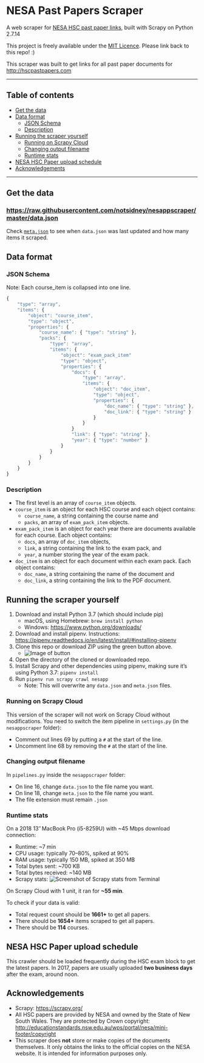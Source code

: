 # NESA Past Papers Scraper
A web scraper for
[NESA HSC past paper links](http://educationstandards.nsw.edu.au/wps/portal/nesa/11-12/Understanding-the-curriculum/resources/hsc-exam-papers),
built with Scrapy on Python 2.7.14

This project is freely available under the [MIT Licence](https://github.com/notsidney/nesappscraper/blob/master/LICENSE).
Please link back to this repo! :)

This scraper was built to get links for all past paper documents for 
http://hscpastpapers.com

---

## Table of contents
* [Get the data](#get-the-data)
* [Data format](#data-format)
    * [JSON Schema](#json-schema)
    * [Description](#description)
* [Running the scraper yourself](#running-the-scraper-yourself)
    * [Running on Scrapy Cloud](#running-on-scrapy-cloud)
    * [Changing output filename](#changing-output-filename)
    * [Runtime stats](#runtime-stats)
* [NESA HSC Paper upload schedule](#nesa-hsc-paper-upload-schedule)
* [Acknowledgements](#acknowledgements)

---

## Get the data
### https://raw.githubusercontent.com/notsidney/nesappscraper/master/data.json

Check [`meta.json`](https://raw.githubusercontent.com/notsidney/nesappscraper/master/meta.json)
to see when `data.json` was last updated and how many items it scraped.

## Data format
### JSON Schema
Note: Each course_item is collapsed into one line.
```javascript
{
    "type": "array",
    "items": {
        "object": "course_item",
        "type": "object",
        "properties": {
            "course_name": { "type": "string" },
            "packs": {
                "type": "array",
                "items": {
                    "object": "exam_pack_item"
                    "type": "object",
                    "properties": {
                        "docs": {
                            "type": "array",
                            "items": {
                                "object": "doc_item",
                                "type": "object",
                                "properties": { 
                                    "doc_name": { "type": "string" },
                                    "doc_link": { "type": "string" }
                                }
                            }
                        }
                        "link": { "type": "string" },
                        "year": { "type": "number" }
                    }
                }
            }
        }
    }
}
```
### Description
* The first level is an array of `course_item` objects.
* `course_item` is an object for each HSC course and each object contains:
    * `course_name`, a string containing the course name and
    * `packs`, an array of `exam_pack_item` objects.
* `exam_pack_item` is an object for each year there are documents available for
  each course. Each object contains:
    * `docs`, an array of `doc_item` objects,
    * `link`, a string containing the link to the exam pack, and
    * `year`, a number storing the year of the exam pack.
* `doc_item` is an object for each document within each exam pack. Each object
  contains:
    * `doc_name`, a string containing the name of the document and
    * `doc_link`, a string containing the link to the PDF document.

## Running the scraper yourself
1. Download and install Python 3.7 (which should include pip)
    * macOS, using Homebrew: `brew install python`
    * Windows: https://www.python.org/downloads/
2. Download and install pipenv. Instructions:
   https://pipenv.readthedocs.io/en/latest/install/#installing-pipenv
3. Clone this repo or download ZIP using the green button above.
    * ![Image of button](https://i.imgur.com/HEa7joN.png)
4. Open the directory of the cloned or downloaded repo.
5. Install Scrapy and other dependencies using pipenv, making sure it’s using
   Python 3.7: `pipenv install`
6. Run `pipenv run scrapy crawl nesapp`
    * Note: This will overwrite any `data.json` and `meta.json` files.

### Running on Scrapy Cloud
This version of the scraper will not work on Scrapy Cloud without modifications.
You need to switch the item pipeline in `settings.py`
(in the `nesappscraper` folder):

* Comment out lines 69 by putting a `#` at the start of the line.
* Uncomment line 68 by removing the `#` at the start of the line.

### Changing output filename
In `pipelines.py` inside the `nesappscraper` folder:

* On line 16, change `data.json` to the file name you want.
* On line 18, change `meta.json` to the file name you want.
* The file extension must remain `.json`

### Runtime stats
On a 2018 13″ MacBook Pro (i5-8259U) with ~45 Mbps download connection:
* Runtime: ~7 min
* CPU usage: typically 70–80%, spiked at 90%
* RAM usage: typically 150 MB, spiked at 350 MB
* Total bytes sent: ~700 KB
* Total bytes received: ~140 MB
* Scrapy stats: ![Screenshot of Scrapy stats from Terminal](https://imgur.com/QqIoCXe.png)

On Scrapy Cloud with 1 unit, it ran for **~55 min**.

To check if your data is valid:
* Total request count should be **1661+** to get all papers.
* There should be **1654+** items scraped to get all papers.
* There should be **114** courses.

## NESA HSC Paper upload schedule
This crawler should be loaded frequently during the HSC exam block to get the
latest papers. In 2017, papers are usually uploaded **two business days** after
the exam, around noon.


## Acknowledgements
* Scrapy: https://scrapy.org/
* All HSC papers are provided by NESA and owned by the State of New South Wales.
  They are protected by Crown copyright:
  http://educationstandards.nsw.edu.au/wps/portal/nesa/mini-footer/copyright
* This scraper does **not** store or make copies of the documents themselves.
  It only obtains the links to the official copies on the NESA website.
  It is intended for information purposes only.
